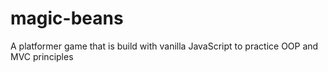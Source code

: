 # magic-beans
A platformer game that is build with vanilla JavaScript to practice OOP and MVC principles
